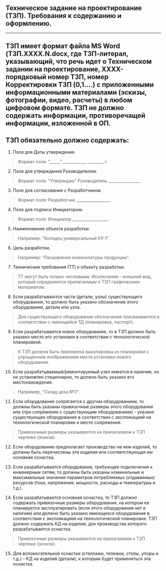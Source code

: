 ## Техническое задание на проектирование (ТЗП). Требования к содержанию и оформлению.
____

## ТЗП имеет формат файла MS Word (ТЗП.XXXX.N.docx, где ТЗП-литерал, указывающий, что речь идет о Техническом задании на проектирование, XXXX-порядковый номер ТЗП, номер Корректировки ТЗП (0,1....) с приложенными информационными материалами (эскизы, фотографии, видео, расчеты) в любом цифровом формате. ТЗП не должно содержать информации, противоречащей информации, изложенной в ОП.

## ТЗП обязательно должно содержать:

1.    Поле для Даты утверждения. 
>Формат поля: "_____" ____________ ________ г.

2.    Поле для утверждения Руководителем. 
>Формат поля: "Утверждаю" Руководитель ________________.

3.    Поле для согласования с Разработчиком. 
>Формат поля: Разработчик _________________.

4.    Поле для подписи Инициатором.
>Формат поля:  Инициатор __________________.

5.    Наименование объекта разработки.
>Например: "Колодец универсальный КУ-1".

6.    Цель разработки.
>Например: "Расширение номенклатуры продукции".

7.    Технические требования (ТТ) к объекту разработки.
>ТТ могут быть только числовыми. Исключение - внешний вид, который определяется прилагаемым к ТЗП графическим материалом.

8.    Если разрабатываются части (детали, узлы) существующего оборудования, то должно быть указано обозначение этого оборудования, детали или узла.
>Для существующего оборудования обозначения присваиваются в соответствии с имеющейся ТД (планировка, паспорт).

9.    Если разрабатывается новое оборудование, то в ТЗП должно быть указано место его установки в соответствии с технологической планировкой.
>К ТЗП должна быть приложена выкопировка из планировки с упрощенным изображением места установки нового оборудования.

10.    Если разрабатываемый/ремонтируемый узел имеется в наличии, но не установлен стационарно, то должно быть указано его местонахождения.
>Например, "Склад цеха №3".

11.    Если оборудование сопрягается с другим оборудованием, то должны быть указаны привязочные размеры этого оборудования или (при сопряжении с существующим оборудованием) - указано существующее оборудование в соответствии с экспликацией на технологической планировке и место сопряжения.
>Привязочные размеры указываются на прилагаемом к ТЗП чертеже (эскизе).

12.    Если оборудование предполагает производство на нем изделий, то должны быть перечислены эти изделия или соответствующая им основная оснастка.

13.    Если разрабатывается оборудование, требующее подключения к инженерным сетям, то должны быть указаны номинальные и максимальные значения параметров потребляемых (отдаваемых) ресурсов (токи, напряжения, мощности, расходы и температуры и т.д.).

14.    Если разрабатывается основная оснастка, то ТЗП должно содержать привязочные размеры оборудования, на котором ее планируется эксплуатировать (если этого оборудования нет в наличии) или должно быть указано имеющееся оборудование в соответствии с экспликацией на технологической планировке. ТЗП должно содержать КД на изделие, для производства которого разрабатывается оснастка.
>Привязочные размеры указываются на прилагаемом к ТЗП чертеже (эскизе).

15.    Для вспомогательной оснастки (стеллажи, тележки, столы, упоры и т.д.) – КД на изделия (детали), к которым будет применяться эта оснастка.

    


